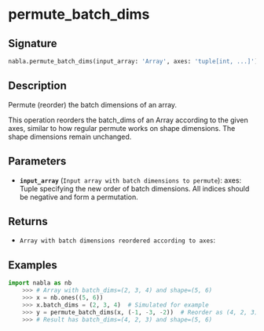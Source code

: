 # permute_batch_dims

## Signature

```python
nabla.permute_batch_dims(input_array: 'Array', axes: 'tuple[int, ...]') -> 'Array'
```

## Description

Permute (reorder) the batch dimensions of an array.

This operation reorders the batch_dims of an Array according to the given axes,
similar to how regular permute works on shape dimensions. The shape dimensions
remain unchanged.

## Parameters

- **`input_array`** (`Input array with batch dimensions to permute`): axes: Tuple specifying the new order of batch dimensions. All indices should be negative and form a permutation.

## Returns

- `Array with batch dimensions reordered according to axes`: 

## Examples

```python
import nabla as nb
    >>> # Array with batch_dims=(2, 3, 4) and shape=(5, 6)
    >>> x = nb.ones((5, 6))
    >>> x.batch_dims = (2, 3, 4)  # Simulated for example
    >>> y = permute_batch_dims(x, (-1, -3, -2))  # Reorder as (4, 2, 3)
    >>> # Result has batch_dims=(4, 2, 3) and shape=(5, 6)
```
